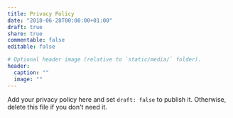 ```yaml
---
title: Privacy Policy
date: "2018-06-28T00:00:00+01:00"
draft: true
share: true
commentable: false
editable: false

# Optional header image (relative to `static/media/` folder).
header:
  caption: ""
  image: ""
---
```


Add your privacy policy here and set `draft: false` to publish it. Otherwise, delete this file if you don't need it.

